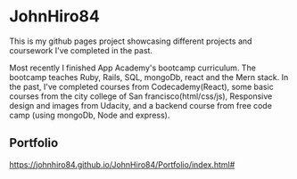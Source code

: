 # JohnHiro84

This is my github pages project showcasing 
different projects and coursework I've completed in the past.


Most recently I finished App Academy's bootcamp
curriculum. The bootcamp teaches Ruby, Rails, SQL, mongoDb, react and the Mern stack.
In the past, I've completed courses
from Codecademy(React), some basic courses from 
the city college of San francisco(html/css/js),
Responsive design and images from Udacity, and 
a backend course from free code camp (using mongoDb,
Node and express).

## Portfolio
https://johnhiro84.github.io/JohnHiro84/Portfolio/index.html#

